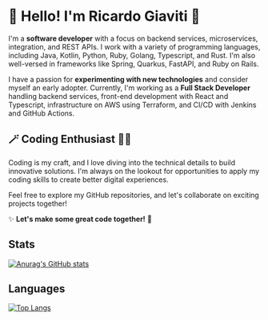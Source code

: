 # 👋 **Hello! I'm Ricardo Giaviti** 🚀

I'm a **software developer** with a focus on backend services, microservices, integration, and REST APIs. I work with a variety of programming languages, including Java, Kotlin, Python, Ruby, Golang, Typescript, and Rust. I'm also well-versed in frameworks like Spring, Quarkus, FastAPI, and Ruby on Rails.

I have a passion for **experimenting with new technologies** and consider myself an early adopter. Currently, I'm working as a **Full Stack Developer** handling backend services, front-end development with React and Typescript, infrastructure on AWS using Terraform, and CI/CD with Jenkins and GitHub Actions.

## 🪄 **Coding Enthusiast** 🧙‍♂️

Coding is my craft, and I love diving into the technical details to build innovative solutions. I'm always on the lookout for opportunities to apply my coding skills to create better digital experiences.

Feel free to explore my GitHub repositories, and let's collaborate on exciting projects together!

✨ **Let's make some great code together!** 🚀

## Stats

[![Anurag's GitHub stats](https://github-readme-stats.vercel.app/api?username=rgiaviti&show=reviews,discussions_started,discussions_answered,prs_merged,prs_merged_percentage&theme=dracula&show_icons=true)](https://github.com/anuraghazra/github-readme-stats)

## Languages

[![Top Langs](https://github-readme-stats.vercel.app/api/top-langs/?username=rgiaviti&langs_count=20)](https://github.com/anuraghazra/github-readme-stats)
